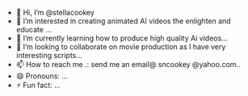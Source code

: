 - 👋 Hi, I’m @stellacookey
- 👀 I’m interested in creating animated AI videos the enlighten and educate ...
- 🌱 I’m currently learning how to produce high quality Ai videos...
- 💞️ I’m looking to collaborate on movie production as I have very interesting scripts...
- 📫 How to reach me .: send me an email@ sncookey @yahoo.com..
- 😄 Pronouns: ...
- ⚡ Fun fact: ...

<!---
stellacookey/stellacookey is a ✨ special ✨ repository because its `README.md` (this file) appears on your GitHub profile.
You can click the Preview link to take a look at your changes.
--->
